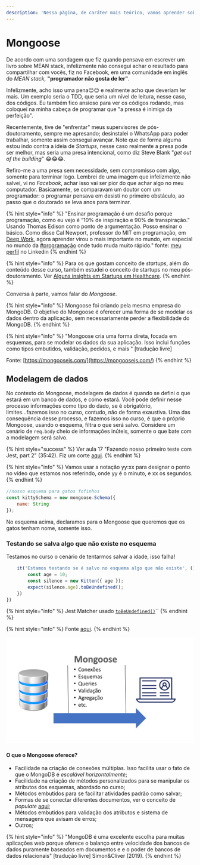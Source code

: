 ```yaml
---
description: 'Nessa página, de caráter mais teórico, vamos aprender sobre o Mongoose.'
---
```


# Mongoose

De acordo com uma sondagem que fiz quando pensava em escrever um livro sobre MEAN stack, infelizmente não consegui achar o resultado para compartilhar com vocês, fiz no Facebook, em uma comunidade em inglês do _MEAN stack_, **"programador não gosta de ler"**. 

Infelizmente, acho isso uma pena😌😌 e realmente acho que deveriam ler mais. Um exemplo seria o TDD, que seria um nível de leitura, nesse caso, dos códigos.  Eu também fico ansioso para ver os códigos rodando, mas coloquei na minha cabeça de programar que "a pressa é inimiga da perfeição". 

Recentemente, tive de "enfrentar" meus supervisores de pós-doutoramento, sempre me apresando; desinstalei o WhatsApp para poder trabalhar, somente assim consegui avançar. Note que de forma alguma estou indo contra a ideia de _Startups_, nesse caso realmente a presa pode ser melhor, mas seria uma presa intencional, como diz Steve Blank "_get out of the building_" 😂😂😂. 

Refiro-me a uma presa sem necessidade, sem compromisso com algo, somente para terminar logo. Lembrei de uma imagem que infelizmente não salvei, vi no _Facebook_, achar isso vai ser pior do que achar algo no meu computador. Basicamente, se comparavam um doutor com um programador: o programar pensava em desisti no primeiro obstáculo, ao passo que o doutorado se leva anos para terminar.

{% hint style="info" %}
 "Ensinar programação é um desafio porque programação, como eu vejo é “10% de inspiração e 90% de transpiração.” Usando Thomas Edison como ponto de argumentação. Posso ensinar o básico. Como disse Cal Newport, professor do MIT em programação, em [Deep Work](https://www.amazon.com.br/Deep-Work-Focused-Success-Distracted/dp/1455586692), agora aprender virou o mais importante no mundo, em especial no mundo da [\#programação](https://www.linkedin.com/feed/hashtag/?keywords=programa%C3%A7%C3%A3o&highlightedUpdateUrns=urn%3Ali%3Aactivity%3A6810554764221276160) onde tudo muda muito rápido." fonte: [meu perfil](https://www.linkedin.com/posts/jorgeguerrapires_jorge-guerra-jardim-guanabara-aprenda-activity-6810554764221276160-QTl5) no Linkedin
{% endhint %}

{% hint style="info" %}
Para os que gostam conceito de _startups_, além do conteúdo desse curso, também estudei o conceito de startups no meu pós-doutoramento. Ver [Alguns insights em Startups em Healthcare](https://www.youtube.com/watch?v=Ek36DmikYP0). 
{% endhint %}

Conversa à parte, vamos falar do _Mongoose_.

{% hint style="info" %}
Mongoose foi criando pela mesma empresa do MongoDB. O objetivo do Mongoose é oferecer uma forma de se modelar os dados dentro da aplicação, sem necessariamente perder a flexibilidade do MongoDB. 
{% endhint %}

{% hint style="info" %}
"Mongoose cria uma forma direta, focada em esquemas, para se modelar os dados da sua aplicação. Isso inclui funções como tipos embutidos, validação, pedidos, e mais " \[tradução livre\]

Fonte: [https://mongoosejs.com/](https://mongoosejs.com/)
{% endhint %}

## Modelagem de dados

No contexto do Mongoose, modelagem de dados é quando se defini o que estará em um banco de dados, e como estará. Você pode definir nesse processo informações como tipo do dado, se é obrigatório, limites...fazemos isso no curso, contudo, não de forma exaustiva. Uma das consequência desse processo, e fazemos isso no curso, é que o próprio Mongoose, usando o esquema, filtra o que será salvo. Considere um cenário de `req.body` cheio de informações inúteis, somente o que bate com a modelagem será salvo. 

{% hint style="success" %}
Ver aula 17 "Fazendo nosso primeiro teste com Jest, part 2"  \(35:42\). Fiz um corte [aqui](https://www.youtube.com/watch?v=vSpDF5AuGR0).
{% endhint %}

{% hint style="info" %}
Vamos usar a notação yy:xx para designar o ponto no vídeo que estamos nos referindo, onde yy é o minuto, e xx os segundos. 
{% endhint %}

```javascript
//nosso esquema para gatos fofinhos 
const kittySchema = new mongoose.Schema({
    name: String
});
```

No esquema acima, declaramos para o Mongoose que queremos que os gatos tenham nome, somente isso. 

### Testando se salva algo que não existe no esquema

Testamos no curso o cenário de tentarmos salvar a idade, isso falha!

```javascript
    it('Estamos testando se é salvo no esquema algo que não existe', () => {
        const age = 10;
        const silence = new Kitten({ age });
        expect(silence.age).toBeUndefined();
    })
})

```

{% hint style="info" %}
Jest Matcher usado [`toBeUndefined()`](https://jestjs.io/docs/expect#tobeundefined)\`\`
{% endhint %}

{% hint style="info" %}
Fonte [aqui](https://github.com/JorgeGuerraPires/curso-mongoose/tree/module_4). 
{% endhint %}

![Vis&#xE3;o esquem&#xE1;tica de como funciona o Mongoose. Fonte: adaptado de Simon&amp;Cliver \(2019\).  ](../.gitbook/assets/mongoose-mongodb-diagrama.jpg)

#### O que o Mongoose oferece?

* Facilidade na criação de conexões múltiplas. Isso facilita usar o fato de que o MongoDB é _escalável horizontalmente_;
* Facilidade na criação de métodos personalizados para se manipular os atributos dos esquemas, abordado no curso;
* Métodos embutidos para se facilitar atividades padrão como salvar;
* Formas de se conectar diferentes documentos, ver o conceito de _populate_ [aqui](https://www.youtube.com/watch?v=IBZSnb2dxFs);
* Métodos embutidos para validação dos atributos e sistema de mensagens que avisam de erros;
* Outros;

{% hint style="info" %}
"MongoDB é uma excelente escolha para muitas aplicações web porque oferece o balanço entre velocidade dos bancos de dados puramente baseados em documentos e e o poder de bancos de dados relacionais" \[tradução livre\] Simon&Cliver \(2019\).
{% endhint %}

